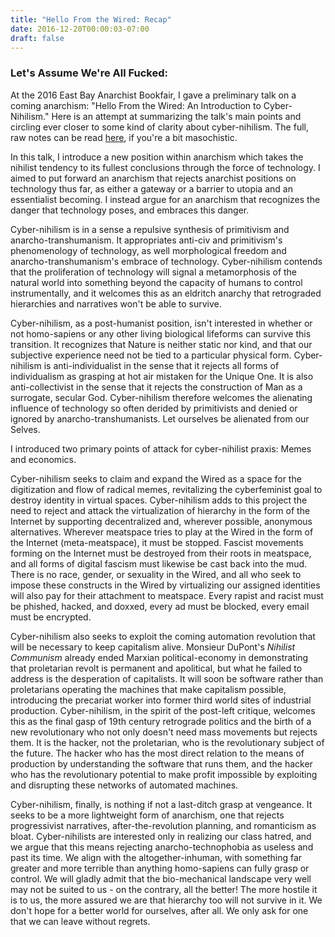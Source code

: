 ```yaml
---
title: "Hello From the Wired: Recap"
date: 2016-12-20T00:00:03-07:00
draft: false
---
```

### Let's Assume We're All Fucked:

At the 2016 East Bay Anarchist Bookfair, I gave a preliminary talk on a coming anarchism: "Hello From the Wired: An Introduction to Cyber-Nihilism." Here is an attempt at summarizing the talk's main points and circling ever closer to some kind of clarity about cyber-nihilism. The full, raw notes can be read [here](https://b0x.neocities.org/v0x/hello_from_the_wired.html), if you're a bit masochistic.

In this talk, I introduce a new position within anarchism which takes the nihilist tendency to its fullest conclusions through the force of technology. I aimed to put forward an anarchism that rejects anarchist positions on technology thus far, as either a gateway or a barrier to utopia and an essentialist becoming. I instead argue for an anarchism that recognizes the danger that technology poses, and embraces this danger.

Cyber-nihilism is in a sense a repulsive synthesis of primitivism and anarcho-transhumanism. It appropriates anti-civ and primitivism's phenomenology of technology, as well morphological freedom and anarcho-transhumanism's embrace of technology. Cyber-nihilism contends that the proliferation of technology will signal a metamorphosis of the natural world into something beyond the capacity of humans to control instrumentally, and it welcomes this as an eldritch anarchy that retrograded hierarchies and narratives won't be able to survive.

Cyber-nihilism, as a post-humanist position, isn't interested in whether or not homo-sapiens or any other living biological lifeforms can survive this transition. It recognizes that Nature is neither static nor kind, and that our subjective experience need not be tied to a particular physical form. Cyber-nihilism is anti-individualist in the sense that it rejects all forms of individualism as grasping at hot air mistaken for the Unique One. It is also anti-collectivist in the sense that it rejects the construction of Man as a surrogate, secular God. Cyber-nihilism therefore welcomes the alienating influence of technology so often derided by primitivists and denied or ignored by anarcho-transhumanists. Let ourselves be alienated from our Selves.

I introduced two primary points of attack for cyber-nihilist praxis: Memes and economics.

Cyber-nihilism seeks to claim and expand the Wired as a space for the digitization and flow of radical memes, revitalizing the cyberfeminist goal to destroy identity in virtual spaces. Cyber-nihilism adds to this project the need to reject and attack the virtualization of hierarchy in the form of the Internet by supporting decentralized and, wherever possible, anonymous alternatives. Wherever meatspace tries to play at the Wired in the form of the Internet (meta-meatspace), it must be stopped. Fascist movements forming on the Internet must be destroyed from their roots in meatspace, and all forms of digital fascism must likewise be cast back into the mud. There is no race, gender, or sexuality in the Wired, and all who seek to impose these constructs in the Wired by virtualizing our assigned identities will also pay for their attachment to meatspace. Every rapist and racist must be phished, hacked, and doxxed, every ad must be blocked, every email must be encrypted.

Cyber-nihilism also seeks to exploit the coming automation revolution that will be necessary to keep capitalism alive. Monsieur DuPont's *Nihilist Communism* already ended Marxian political-economy in demonstrating that proletarian revolt is permanent and apolitical, but what he failed to address is the desperation of capitalists. It will soon be software rather than proletarians operating the machines that make capitalism possible, introducing the precariat worker into former third world sites of industrial production. Cyber-nihilism, in the spirit of the post-left critique, welcomes this as the final gasp of 19th century retrograde politics and the birth of a new revolutionary who not only doesn't need mass movements but rejects them. It is the hacker, not the proletarian, who is the revolutionary subject of the future. The hacker who has the most direct relation to the means of production by understanding the software that runs them, and the hacker who has the revolutionary potential to make profit impossible by exploiting and disrupting these networks of automated machines.

Cyber-nihilism, finally, is nothing if not a last-ditch grasp at vengeance. It seeks to be a more lightweight form of anarchism, one that rejects progressivist narratives, after-the-revolution planning, and romanticism as bloat. Cyber-nihilists are interested only in realizing our class hatred, and we argue that this means rejecting anarcho-technophobia as useless and past its time. We align with the altogether-inhuman, with something far greater and more terrible than anything homo-sapiens can fully grasp or control. We will gladly admit that the bio-mechanical landscape very well may not be suited to us - on the contrary, all the better! The more hostile it is to us, the more assured we are that hierarchy too will not survive in it. We don't hope for a better world for ourselves, after all. We only ask for one that we can leave without regrets.
